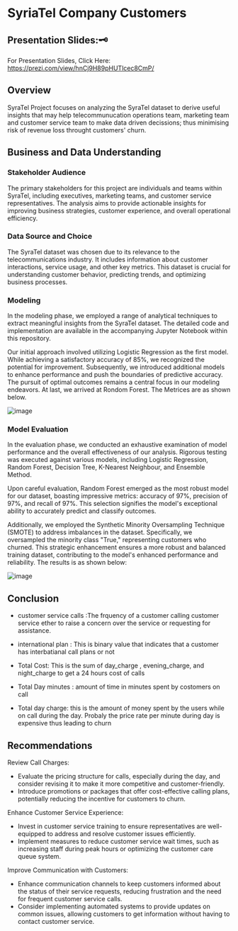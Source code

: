 # SyriaTel Company Customers
## Presentation Slides:🗝
 For Presentation Slides, Click Here: https://prezi.com/view/hnCj9H89pHUTlcec8CmP/
## Overview
SyraTel Project focuses on analyzing the SyraTel dataset to derive useful insights that may help  telecommunucation operations team, marketing team and customer service team to make data driven decissions; thus minimising risk of revenue loss throught customers' churn.
## Business and Data Understanding
### Stakeholder Audience
The primary stakeholders for this project are individuals and teams within SyraTel, including executives, marketing teams, and customer service representatives. The analysis aims to provide actionable insights for improving business strategies, customer experience, and overall operational efficiency.

### Data Source and Choice
The SyraTel dataset was chosen due to its relevance to the telecommunications industry. It includes information about customer interactions, service usage, and other key metrics. This dataset is crucial for understanding customer behavior, predicting trends, and optimizing business processes.

### Modeling
In the modeling phase, we employed a range of analytical techniques to extract meaningful insights from the SyraTel dataset. The detailed code and implementation are available in the accompanying Jupyter Notebook within this repository.

Our initial approach involved utilizing Logistic Regression as the first model. While achieving a satisfactory accuracy of 85%, we recognized the potential for improvement. Subsequently, we introduced additional models to enhance performance and push the boundaries of predictive accuracy. The pursuit of optimal outcomes remains a central focus in our modeling endeavors. At last, we arrived at Rondom Forest. The Metrices are as shown below.

![image](https://github.com/ThomasOkiwi/Phase-Three-Final-Project/assets/133016687/3a317cc2-c274-416f-80e4-ad059827c246)


### Model Evaluation
In the evaluation phase, we conducted an exhaustive examination of model performance and the overall effectiveness of our analysis. Rigorous testing was executed against various models, including Logistic Regression, Random Forest, Decision Tree, K-Nearest Neighbour, and Ensemble Method.

Upon careful evaluation, Random Forest emerged as the most robust model for our dataset, boasting impressive metrics: accuracy of 97%, precision of 97%, and recall of 97%. This selection signifies the model's exceptional ability to accurately predict and classify outcomes.

Additionally, we employed the Synthetic Minority Oversampling Technique (SMOTE) to address imbalances in the dataset. Specifically, we oversampled the minority class "True," representing customers who churned. This strategic enhancement ensures a more robust and balanced training dataset, contributing to the model's enhanced performance and reliability. The results is as shown below:

![image](https://github.com/ThomasOkiwi/Phase-Three-Final-Project/assets/133016687/70544c54-14f9-497a-a1f6-78e700680442)


## Conclusion
* customer service calls :The frquency of a customer calling customer service ether to raise a concern over the service or requesting for assistance.

* international plan : This is binary value that indicates that a customer has interbatianal call plans or not

* Total Cost: This is the sum of day_charge , evening_charge, and night_charge to get a 24 hours cost of calls
* Total Day minutes : amount of time in minutes spent by costomers on call
* Total day charge: this is the amount of money spent by the users while on call during the day. Probaly the price rate per minute during day is expensive thus leading to churn 
## Recommendations
Review Call Charges:

* Evaluate the pricing structure for calls, especially during the day, and consider revising it to make it more competitive and customer-friendly.
* Introduce promotions or packages that offer cost-effective calling plans, potentially reducing the incentive for customers to churn.

Enhance Customer Service Experience:

* Invest in customer service training to ensure representatives are well-equipped to address and resolve customer issues efficiently.
* Implement measures to reduce customer service wait times, such as increasing staff during peak hours or optimizing the customer care queue system.

Improve Communication with Customers:

* Enhance communication channels to keep customers informed about the status of their service requests, reducing frustration and the need for frequent customer service calls.
* Consider implementing automated systems to provide updates on common issues, allowing customers to get information without having to contact customer service.

